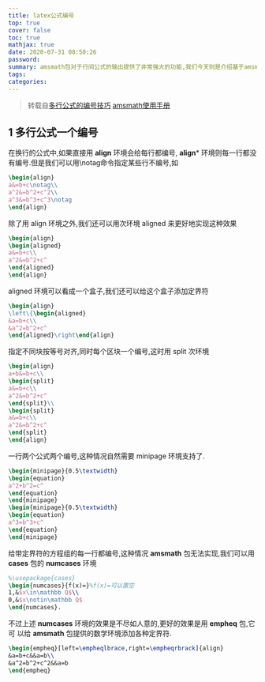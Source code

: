 ```yaml
---
title: latex公式编号
top: true
cover: false
toc: true
mathjax: true
date: 2020-07-31 08:50:26
password:
summary: amsmath包对于行间公式的输出提供了非常强大的功能,我们今天则是介绍基于amsmath包如何去实现特定的多行公式编号技巧.
tags:
categories:
---
```


> 转载自[多行公式的编号技巧](https://yuxtech.github.io/tex/latex%E5%85%AC%E5%BC%8F%E7%BC%96%E5%8F%B7%E6%8A%80%E5%B7%A7.pdf)
> [amsmath使用手册](https://yuxtech.github.io/tex/amsmath.pdf)
<script type="text/javascript" src="http://cdn.mathjax.org/mathjax/latest/MathJax.js?config=default"></script>
## 1 多行公式一个编号

在换行的公式中,如果直接用 **align** 环境会给每行都编号, **align*** 环境则每一行都没
有编号.但是我们可以用\notag命令指定某些行不编号,如
```latex
\begin{align}
a&=b+c\notag\\
a^2&=b^2+c^2\\
a^3&=b^3+c^3\notag
\end{align}
```

除了用 align 环境之外,我们还可以用次环境 aligned 来更好地实现这种效果
```latex
\begin{align}
\begin{aligned}
a&=b+c\\
a^2&=b^2+c^
\end{aligned}
\end{align}
```


aligned 环境可以看成一个盒子,我们还可以给这个盒子添加定界符
```latex
\begin{align}
\left\{\begin{aligned}
&a=b+c\\
&a^2=b^2+c^
\end{aligned}\right\end{align}
```

指定不同块按等号对齐,同时每个区块一个编号,这时用 split 次环境
```latex
\begin{align}
a+b&=b+c\\
\begin{split}
a&=b+c\\
a^2&=b^2+c^
\end{split}\\
\begin{split}
a&=b+c\\
a^2&=b^2+c^
\end{split}
\end{align}
```

一行两个公式两个编号,这种情况自然需要 minipage 环境支持了.
```latex
\begin{minipage}{0.5\textwidth}
\begin{equation}
a^2+b^2=c^
\end{equation}
\end{minipage}
\begin{minipage}{0.5\textwidth}
\begin{equation}
a^3=b^3+c^
\end{equation}
\end{minipage}
```

给带定界符的方程组的每一行都编号,这种情况 **amsmath** 包无法实现,我们可以用
**cases** 包的 **numcases** 环境
```latex
%\usepackage{cases}
\begin{numcases}{f(x)=}%f(x)=可以置空
1,&$x\in\mathbb Q$\\
0,&$x\notin\mathbb Q$
\end{numcases}.
```


不过上述 **numcases** 环境的效果是不尽如人意的,更好的效果是用 **empheq** 包,它可
以给 **amsmath** 包提供的数学环境添加各种定界符.

```latex
\begin{empheq}[left=\empheqlbrace,right=\empheqrbrack]{align}
&a=b+c&&a=b\\
&a^2=b^2+c^2&&a=b
\end{empheq}
```

